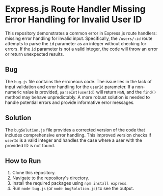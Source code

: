 # Express.js Route Handler Missing Error Handling for Invalid User ID

This repository demonstrates a common error in Express.js route handlers: missing error handling for invalid input.  Specifically, the `/users/:id` route attempts to parse the `id` parameter as an integer without checking for errors. If the `id` parameter is not a valid integer, the code will throw an error or return unexpected results.

## Bug

The `bug.js` file contains the erroneous code. The issue lies in the lack of input validation and error handling for the `userId` parameter.  If a non-numeric value is provided, `parseInt(userId)` will return `NaN`, and the `find()` method may behave unpredictably.  A more robust solution is needed to handle potential errors and provide informative error messages.

## Solution

The `bugSolution.js` file provides a corrected version of the code that includes comprehensive error handling.  This improved version checks if `userId` is a valid integer and handles the case where a user with the provided ID is not found.

## How to Run

1. Clone this repository.
2. Navigate to the repository's directory.
3. Install the required packages using `npm install express`.
4. Run `node bug.js` (or `node bugSolution.js`) to see the output.